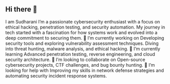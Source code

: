 ## Hi there 👋
I am Sudharani I’m a passionate cybersecurity enthusiast with a focus on ethical hacking, penetration testing, and security automation. My journey in tech started with a fascination for how systems work and evolved into a deep commitment to securing them.
🔭 I’m currently working on Developing security tools and exploring vulnerability assessment techniques. Diving into threat hunting, malware analysis, and ethical hacking.
🌱 I’m currently learning Advanced penetration testing, reverse engineering, and cloud security architecture.
👯 I’m looking to collaborate on Open-source cybersecurity projects, CTF challenges, and bug bounty hunting.
🤔 I’m looking for help with Improving my skills in network defense strategies and automating security incident response systems.
